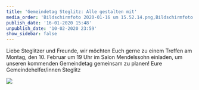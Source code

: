 ```yaml
---
title: 'Gemeindetag Steglitz: Alle gestalten mit'
media_order: 'Bildschirmfoto 2020-01-16 um 15.52.14.png,Bildschirmfoto 2020-01-16 um 15.46.42.png'
publish_date: '16-01-2020 15:48'
unpublish_date: '10-02-2020 23:59'
show_sidebar: false
---
```


Liebe Steglitzer und Freunde,
wir möchten Euch gerne zu einem Treffen am
Montag, den 10. Februar um 19 Uhr im Salon Mendelssohn
einladen, um unseren kommenden Gemeindetag gemeinsam zu planen! Eure Gemeindehelfer/innen Steglitz

![](https://smh-gemeinden.de/user/pages/02.news/38.gemeindetag-steglitz-alle-gestalten-mit/Bildschirmfoto%202020-01-16%20um%2015.46.42.png)